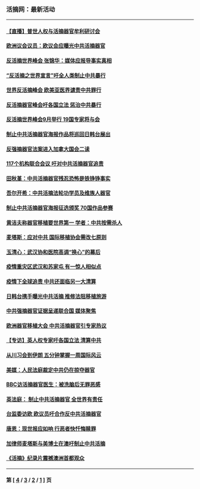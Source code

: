 ### 活摘网：最新活动
---
#### [【直播】普世人权与活摘器官牟利研讨会](../../pages/nf5883/n13425146.md?02130430) 
#### [欧洲议会议员：欧议会应曝光中共活摘器官](../../pages/nf5883/n13336571.md?02130430) 
#### [反活摘世界峰会 张锦华：媒体应报导事实真相](../../pages/nf5883/n13278502.md?02130430) 
#### [“反活摘之世界宣言”吁全人类制止中共暴行](../../pages/nf5883/n13259730.md?02130430) 
#### [世界反活摘峰会 欧美亚医界谴责中共罪行](../../pages/nf5883/n13253550.md?02130430) 
#### [反活摘器官峰会吁各国立法 惩治中共暴行](../../pages/nf5883/n13245052.md?02130430) 
#### [反活摘世界峰会9月举行 19国专家将与会](../../pages/nf5883/n13201492.md?02130430) 
#### [制止中共活摘器官海报作品将巡回日韩台展出](../../pages/nf5883/n13177791.md?02130430) 
#### [反强摘器官法案进入加拿大国会二读](../../pages/nf5883/n13033450.md?02130430) 
#### [117个机构联合会议 吁对中共活摘器官追责](../../pages/nf5883/n12775087.md?02130430) 
#### [田秋堇：中共活摘器官残忍恐怖是铁铮铮事实](../../pages/nf5883/n12702148.md?02130430) 
#### [吾尔开希：中共活摘法轮功学员及维族人器官](../../pages/nf5883/n12693197.md?02130430) 
#### [制止中共活摘器官海报征选颁奖 70国作品参赛](../../pages/nf5883/n12692050.md?02130430) 
#### [黄洁夫称器官移植要世界第一 学者：中共按需杀人](../../pages/nf5883/n12572329.md?02130430) 
#### [麦塔斯：应对中共 国际移植协会需改七原则](../../pages/nf5883/n12514711.md?02130430) 
#### [玉清心：武汉协和医院高调“换心”的幕后](../../pages/nf5883/n12298730.md?02130430) 
#### [疫情重灾区武汉和苏家屯 有一惊人相似点](../../pages/nf5883/n12150824.md?02130430) 
#### [疫情下全球追责 中共还面临另一大清算](../../pages/nf5883/n12070397.md?02130430) 
#### [日韩台携手曝光中共活摘 推修法阻移植旅游](../../pages/nf5883/n11712046.md?02130430) 
#### [中共强摘器官证据呈递联合国 媒体聚焦](../../pages/nf5883/n11546426.md?02130430) 
#### [欧洲器官移植大会 中共活摘器官引专家热议](../../pages/nf5883/n11539095.md?02130430) 
#### [【专访】英人权专家吁各国立法 清算中共](../../pages/nf5883/n11367315.md?02130430) 
#### [从川习会到伊朗 五分钟掌握一周国际风云](../../pages/nf5883/n11338520.md?02130430) 
#### [美媒：人民法庭裁定中共仍在掠夺器官](../../pages/nf5883/n11334897.md?02130430) 
#### [BBC访活摘器官医生：被洗脑后无罪恶感](../../pages/nf5883/n11335935.md?02130430) 
#### [英法庭： 制止中共活摘器官 全世界有责任](../../pages/nf5883/n11330691.md?02130430) 
#### [台监委访欧 欧议员吁合作反中共活摘器官](../../pages/nf5883/n11109190.md?02130430) 
#### [唐恩：现世报应如响 行恶者快忏悔赎罪](../../pages/nf5883/n11104016.md?02130430) 
#### [加律师麦塔斯与美博士在澳吁制止中共活摘](../../pages/nf5883/n10724764.md?02130430) 
#### [《活摘》纪录片震撼澳洲首都观众](../../pages/nf5883/n10722747.md?02130430) 

---
#### 第 [ [4](./4.md?02130430) / [3](./3.md?02130430) / [2](./2.md?02130430) / [1](./1.md?02130430) ] 页

